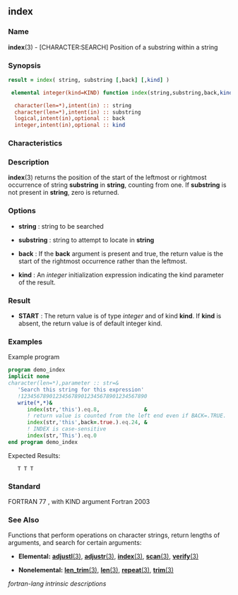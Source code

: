 ## index

### **Name**

**index**(3) - \[CHARACTER:SEARCH\] Position of a substring within a string

### **Synopsis**
```fortran
result = index( string, substring [,back] [,kind] )
```
```fortran
 elemental integer(kind=KIND) function index(string,substring,back,kind)

  character(len=*),intent(in) :: string
  character(len=*),intent(in) :: substring
  logical,intent(in),optional :: back
  integer,intent(in),optional :: kind
```
### **Characteristics**

### **Description**

  **index**(3) returns the position of the start of the leftmost
  or rightmost occurrence of string **substring** in **string**,
  counting from one. If **substring** is not present in **string**,
  zero is returned.

### **Options**

- **string**
  : string to be searched

- **substring**
  : string to attempt to locate in **string**

- **back**
  : If the **back** argument is present and true, the return value is the
  start of the rightmost occurrence rather than the leftmost.

- **kind**
  : An _integer_ initialization expression indicating the kind parameter
  of the result.

### **Result**

- **START**
  : The return value is of type _integer_ and of kind **kind**. If **kind** is
  absent, the return value is of default integer kind.

### **Examples**

Example program

```fortran
program demo_index
implicit none
character(len=*),parameter :: str=&
   'Search this string for this expression'
   !1234567890123456789012345678901234567890
   write(*,*)&
      index(str,'this').eq.8,              &
      ! return value is counted from the left end even if BACK=.TRUE.
      index(str,'this',back=.true.).eq.24, &
      ! INDEX is case-sensitive
      index(str,'This').eq.0
end program demo_index
```

Expected Results:

```text
   T T T
```

### **Standard**

FORTRAN 77 , with KIND argument Fortran 2003

### **See Also**

Functions that perform operations on character strings, return lengths
of arguments, and search for certain arguments:

- **Elemental:**
  [**adjustl**(3)](#adjustl), [**adjustr**(3)](#adjustr), [**index**(3)](#index),
  [**scan**(3)](#scan), [**verify**(3)](#verify)

- **Nonelemental:**
  [**len_trim**(3)](#len_trim),
  [**len**(3)](#len),
  [**repeat**(3)](#repeat), [**trim**(3)](#trim)

 _fortran-lang intrinsic descriptions_

